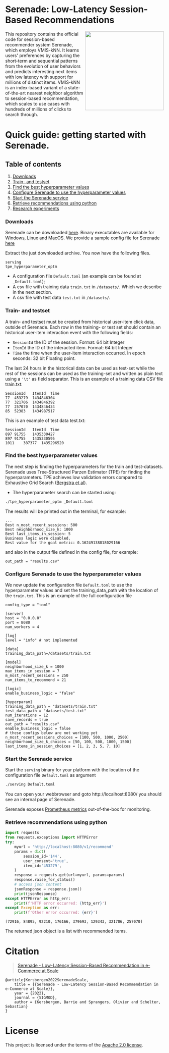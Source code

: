 # Serenade: Low-Latency Session-Based Recommendations
<img src="https://icai.ai/wp-content/uploads/2020/01/AIRLabAmsterdam-10-6-gecomprimeerd-transparant.png" width="250" align="right">
This repository contains the official code for session-based recommender system Serenade, which employs VMIS-kNN. 
It learns users' preferences by capturing the short-term and sequential patterns from the evolution of user behaviors and predicts interesting next items with low latency with support for millions of distinct items.
VMIS-kNN is an index-based variant of a state-of-the-art nearest neighbor algorithm to session-based recommendation, which scales to use cases with hundreds of millions of clicks to search through.

# Quick guide: getting started with Serenade.

## Table of contents
1. [Downloads](#downloads)
2. [Train- and testset](#dataset)
3. [Find the best hyperparameter values](#find-hyperparams)
4. [Configure Serenade to use the hyperparameter values](#update-config)
5. [Start the Serenade service](#start-service)
6. [Retrieve recommendations using python](#retrieve-recommendations)
7. [Research experiments](#research-experiments)

### Downloads <a name="downloads"></a>
Serenade can be downloaded [here](https://github.com/bolcom/serenade/releases). Binary executables are available for Windows, Linux and MacOS.
We provide a sample config file for Serenade [here](https://github.com/bolcom/serenade/blob/main/_Default.toml)

Extract the just downloaded archive. You now have the following files.
```
serving
tpe_hyperparameter_optm
```
- A configuration file `Default.toml` (an example can be found at `_Default.toml`);
- A csv file with training data `train.txt` in `/datasets/`. Which we describe in the next section.
- A csv file with test data `test.txt` in `/datasets/`.


### Train- and testset <a name="dataset"></a>
A train- and testset must be created from historical user-item click data, outside of Serenade. Each row in the training- or test set should contain an historical user-item interaction event with the following fields:
* ```SessionId``` the ID of the session. Format: 64 bit Integer
* ```ItemId``` the ID of the interacted item. Format: 64 bit Integer
* ```Time``` the time when the user-item interaction occurred. In epoch seconds: 32 bit Floating point.

The last 24 hours in the historical data can be used as test-set while the rest of the sessions can be used as the training-set and written as plain text using a ```'\t'``` as field separator.
This is an example of a training data CSV file train.txt:
```
SessionId	ItemId	Time
77	453279	1434846304
77	321706	1434846392
77	257070	1434846434
85	52383	1434987517
```

This is an example of test data test.txt:
```
SessionId	ItemId	Time
897	91755	1435330427
897	91755	1435330595
1011	387377	1435296520
```


### Find the best hyperparameter values <a name="find-hyperparams"></a>
The next step is finding the hyperparameters for the train and test-datasets. 
Serenade uses Tree-Structured Parzen Estimator (TPE) for finding the hyperparameters. TPE achieves low validation errors compared to Exhaustive Grid Search ([Bergstra et al](http://proceedings.mlr.press/v28/bergstra13.pdf)).

* The hyperparameter search can be started using:
```bash
./tpe_hyperparameter_optm _Default.toml 
```

The results will be printed out in the terminal, for example:
```
...
Best n_most_recent_sessions: 500
Best neighborhood_size_k: 1000
Best last_items_in_session: 5
Business logic were disabled.
Best value for the goal metric: 0.16249138818029166
```
and also in the output file defined in the config file, for example:
```
out_path = "results.csv"
```

### Configure Serenade to use the hyperparameter values <a name="update-config"></a>
We now update the configuration file `Default.toml` to use the hyperparameter values and set the training_data_path with the location of the ```train.txt```.
This is an example of the full configuration file
```
config_type = "toml"

[server]
host = "0.0.0.0"
port = 8080
num_workers = 4

[log]
level = "info" # not implemented

[data]
training_data_path=/datasets/train.txt

[model]
neighborhood_size_k = 1000
max_items_in_session = 7 
m_most_recent_sessions = 250
num_items_to_recommend = 21

[logic]
enable_business_logic = "false"

[hyperparam]
training_data_path = "datasets/train.txt"
test_data_path = "datasets/test.txt"
num_iterations = 12
save_records = true
out_path = "results.csv"
enable_business_logic = false
# these configs below are not working yet
n_most_recent_sessions_choices = [100, 500, 1000, 2500]
neighborhood_size_k_choices = [50, 100, 500, 1000, 1500]
last_items_in_session_choices = [1, 2, 3, 5, 7, 10]
```

### Start the Serenade service <a name="start-service"></a>
Start the `serving` binary for your platform with the location of the configuration file `Default.toml` as argument
```bash
./serving Default.toml
```

You can open your webbrowser and goto http://localhost:8080/ you should see an internal page of Serenade.

Serenade exposes [Prometheus metrics](http://localhost:8080/internal/prometheus) out-of-the-box for monitoring. 

### Retrieve recommendations using python <a name="retrieve-recommendations"></a>

```python
import requests
from requests.exceptions import HTTPError
try:
    myurl = 'http://localhost:8080/v1/recommend'
    params = dict(
        session_id='144',
        user_consent='true',
        item_id='453279',
    )
    response = requests.get(url=myurl, params=params)
    response.raise_for_status()
    # access json content
    jsonResponse = response.json()
    print(jsonResponse)
except HTTPError as http_err:
    print(f'HTTP error occurred: {http_err}')
except Exception as err:
    print(f'Other error occurred: {err}')
```
```
[72916, 84895, 92210, 176166, 379693, 129343, 321706, 257070]
```
The returned json object is a list with recommended items.



# Citation
> [Serenade - Low-Latency Session-Based Recommendation in e-Commerce at Scale](https://ssc.io/pdf/modds003.pdf)

    @article{Kersbergen2022SerenadeScale,
        title = {{Serenade - Low-Latency Session-Based Recommendation in e-Commerce at Scale}},
        year = {2022},
        journal = {SIGMOD},
        author = {Kersbergen, Barrie and Sprangers, Olivier and Schelter, Sebastian}
    }


# License
This project is licensed under the terms of the [Apache 2.0 license](LICENSE.md).

